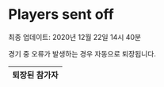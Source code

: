 # Players sent off
최종 업데이트: 2020년 12월 22일 14시 40분


경기 중 오류가 발생하는 경우 자동으로 퇴장됩니다.


| 퇴장된 참가자 |
|:---:|